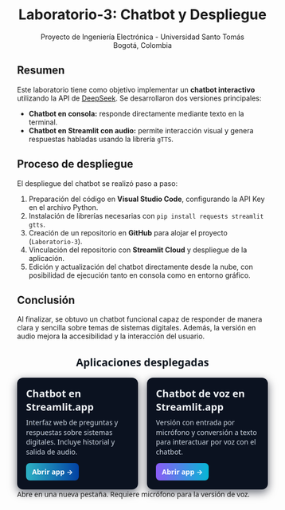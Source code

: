 <h1 align="center">Laboratorio-3: Chatbot y Despliegue</h1>

<p align="center">
  Proyecto de Ingeniería Electrónica - Universidad Santo Tomás<br>
  Bogotá, Colombia
</p>

<h2>Resumen</h2>
<p>
Este laboratorio tiene como objetivo implementar un <strong>chatbot interactivo</strong> utilizando la API de 
<a href="https://api.deepseek.com" target="_blank">DeepSeek</a>. 
Se desarrollaron dos versiones principales:
</p>

<ul>
  <li><strong>Chatbot en consola:</strong> responde directamente mediante texto en la terminal.</li>
  <li><strong>Chatbot en Streamlit con audio:</strong> permite interacción visual y genera respuestas habladas usando la librería <code>gTTS</code>.</li>
</ul>

<h2>Proceso de despliegue</h2>
<p>
El despliegue del chatbot se realizó paso a paso:
</p>
<ol>
  <li>Preparación del código en <strong>Visual Studio Code</strong>, configurando la API Key en el archivo Python.</li>
  <li>Instalación de librerías necesarias con <code>pip install requests streamlit gtts</code>.</li>
  <li>Creación de un repositorio en <strong>GitHub</strong> para alojar el proyecto (<code>Laboratorio-3</code>).</li>
  <li>Vinculación del repositorio con <strong>Streamlit Cloud</strong> y despliegue de la aplicación.</li>
  <li>Edición y actualización del chatbot directamente desde la nube, con posibilidad de ejecución tanto en consola como en entorno gráfico.</li>
</ol>

<h2>Conclusión</h2>
<p>
Al finalizar, se obtuvo un chatbot funcional capaz de responder de manera clara y sencilla sobre temas de sistemas digitales. 
Además, la versión en audio mejora la accesibilidad y la interacción del usuario.
</p>

<section style="font-family: system-ui, -apple-system, 'Segoe UI', Roboto, 'Helvetica Neue', Arial; max-width:900px; margin:24px auto;">
  <h2 style="text-align:center; color:#0f1720;">Aplicaciones desplegadas</h2>
  <div style="display:grid; grid-template-columns:1fr 1fr; gap:18px; margin-top:16px;">
    <article style="background:#0b1220; border-radius:12px; padding:18px; color:#f1f5f9; box-shadow:0 6px 18px rgba(2,6,23,0.6);">
      <h3 style="margin:0 0 8px 0; font-size:20px;">Chatbot en Streamlit.app</h3>
      <p style="margin:0 0 12px 0; color:#cbd5e1; line-height:1.4;">
        Interfaz web de preguntas y respuestas sobre sistemas digitales. Incluye historial y salida de audio.
      </p>
      <a href="https://laboratorio-3-igbcgsjcpkcjgbmzt6dznb.streamlit.app/" target="_blank" rel="noopener" style="display:inline-block; padding:8px 12px; border-radius:8px; background:linear-gradient(90deg,#2DB1C4,#0242A3); color:white; text-decoration:none; font-weight:600;">Abrir app →</a>
    </article>
    <article style="background:#0b1220; border-radius:12px; padding:18px; color:#f1f5f9; box-shadow:0 6px 18px rgba(2,6,23,0.6);">
      <h3 style="margin:0 0 8px 0; font-size:20px;">Chatbot de voz en Streamlit.app</h3>
      <p style="margin:0 0 12px 0; color:#cbd5e1; line-height:1.4;">
        Versión con entrada por micrófono y conversión a texto para interactuar por voz con el chatbot.
      </p>
      <a href="https://laboratorio-3-jmhy2puho7dfqkvvrwkyhm.streamlit.app/" target="_blank" rel="noopener" style="display:inline-block; padding:8px 12px; border-radius:8px; background:linear-gradient(90deg,#8B5CF6,#06B6D4); color:white; text-decoration:none; font-weight:600;">Abrir app →</a>
    </article>
  </div
  <p style="text-align:center; color:#94a3b8; margin-top:14px; font-size:13px;">
    Abre en una nueva pestaña. Requiere micrófono para la versión de voz.
  </p>
</section>
